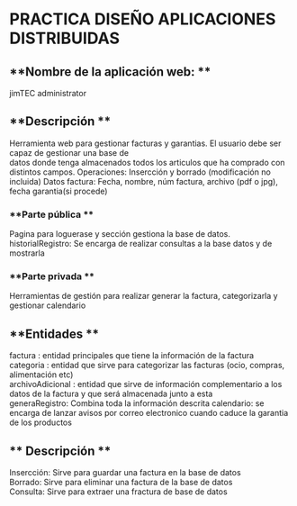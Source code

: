 # PRACTICA DISEÑO APLICACIONES DISTRIBUIDAS

## **Nombre de la aplicación web: **  
jimTEC administrator

## **Descripción ** 
Herramienta web para gestionar facturas y garantias. El usuario debe ser capaz de gestionar  una base de  
datos donde tenga almacenados todos los articulos que ha comprado con distintos campos.
Operaciones: Insercción y borrado (modificación no incluida)
Datos factura: Fecha, nombre, núm factura, archivo (pdf o jpg), fecha garantia(si procede)

### **Parte pública ** 
Pagina para loguerase y sección gestiona la base de datos.
historialRegistro: Se encarga de realizar consultas a la base datos y de mostrarla

### **Parte privada ** 
Herramientas de gestión para realizar generar la factura, categorizarla y gestionar calendario

## **Entidades **  
factura   : entidad principales que tiene la información de la factura  
categoria : entidad que sirve para categorizar las facturas (ocio, compras, alimentación etc)  
archivoAdicional   : entidad que sirve de información complementario a los datos de la factura y que será almacenada junto a esta  
generaRegistro: Combina toda la información descrita
calendario: se encarga de lanzar avisos por correo electronico cuando caduce la garantia de los productos

## ** Descripción **  
Insercción: Sirve para guardar una factura en la base de datos  
Borrado: Sirve para eliminar una factura de la base de datos  
Consulta: Sirve para extraer una fractura de base de datos  
